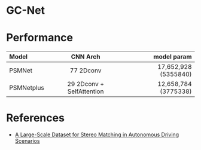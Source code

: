 # GC-Net





# Performance

| Model | CNN Arch | model param |
| :---         |     :---:      |        ---: |
| PSMNet| 77 2Dconv | 17,652,928 (5355840)|
| PSMNetplus | 29 2Dconv + SelfAttention| 12,658,784 (3775338)|



# References
- [A Large-Scale Dataset for Stereo Matching in Autonomous Driving Scenarios](https://drivingstereo-dataset.github.io)

